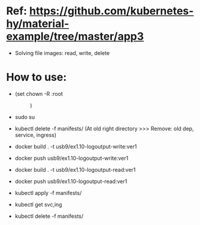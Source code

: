 # Ref: https://github.com/kubernetes-hy/material-example/tree/master/app3
  - Solving file images: read, write, delete

# How to use:
  - (set chown -R <hieu>:root <dir>)
  - sudo su
  - kubectl delete -f manifests/ (At old right directory >>> Remove: old dep, service, ingress)

  - docker build . -t usb9/ex1.10-logoutput-write:ver1
  - docker push usb9/ex1.10-logoutput-write:ver1

  - docker build . -t usb9/ex1.10-logoutput-read:ver1
  - docker push usb9/ex1.10-logoutput-read:ver1

  - kubectl apply -f manifests/
  - kubectl get svc,ing
  - kubectl delete -f manifests/